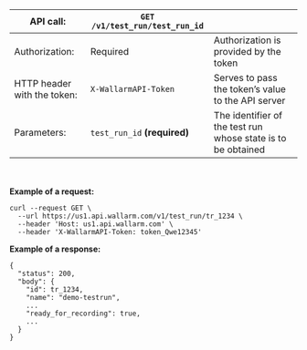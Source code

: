 | API call: | `GET /v1/test_run/test_run_id` |      |
| ------------- | ------------------------------------------ | ---- |
| Authorization: | Required | Authorization is provided by the token |
| HTTP header with the token: | `X-WallarmAPI-Token` | Serves to pass the token’s value to the API server |
| Parameters: | `test_run_id` **(required)** | The identifier of the test run whose state is to be obtained |

<!-- -->
<br><br>
**Example of a request:**
```
curl --request GET \
  --url https://us1.api.wallarm.com/v1/test_run/tr_1234 \
  --header 'Host: us1.api.wallarm.com' \
  --header 'X-WallarmAPI-Token: token_Qwe12345'
```

**Example of a response:**
```
{
  "status": 200,
  "body": {
    "id": tr_1234,
    "name": "demo-testrun",
    ...
    "ready_for_recording": true,
    ...
  }
}
```